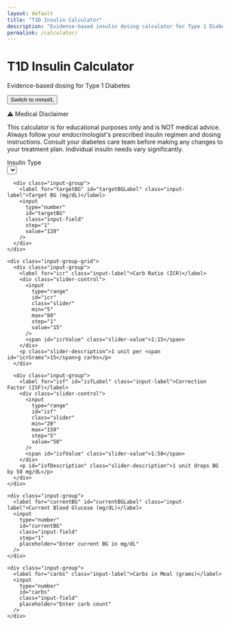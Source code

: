 ```yaml
---
layout: default
title: "T1D Insulin Calculator"
description: "Evidence-based insulin dosing calculator for Type 1 Diabetes. Calculate bolus doses using carb counting and correction factors with transparent, step-by-step calculations."
permalink: /calculator/
---
```


<link rel="stylesheet" href="{{ '/assets/css/calculator.css' | relative_url }}">

<div class="calculator-container">
  <div class="calculator-header">
    <div class="calculator-title-group">
      <h1 class="calculator-title">T1D Insulin Calculator</h1>
      <p class="calculator-subtitle">Evidence-based dosing for Type 1 Diabetes</p>
    </div>
    <button id="unitsToggle" class="units-toggle-btn">Switch to mmol/L</button>
  </div>

  <div class="medical-disclaimer">
    <p class="disclaimer-title">⚠️ Medical Disclaimer</p>
    <p class="disclaimer-text">
      This calculator is for educational purposes only and is NOT medical advice. Always follow your endocrinologist's prescribed insulin regimen and dosing instructions. Consult your diabetes care team before making any changes to your treatment plan. Individual insulin needs vary significantly.
    </p>
  </div>

  <div class="calculator-inputs">
    <div class="input-group-grid">
      <div class="input-group">
        <label for="insulinType" class="input-label">Insulin Type</label>
        <div class="select-wrapper">
          <select id="insulinType" class="select-field">
            <!-- Populated by JavaScript -->
          </select>
        </div>
      </div>

      <div class="input-group">
        <label for="targetBG" id="targetBGLabel" class="input-label">Target BG (mg/dL)</label>
        <input
          type="number"
          id="targetBG"
          class="input-field"
          step="1"
          value="120"
        />
      </div>
    </div>

    <div class="input-group-grid">
      <div class="input-group">
        <label for="icr" class="input-label">Carb Ratio (ICR)</label>
        <div class="slider-control">
          <input
            type="range"
            id="icr"
            class="slider"
            min="5"
            max="80"
            step="1"
            value="15"
          />
          <span id="icrValue" class="slider-value">1:15</span>
        </div>
        <p class="slider-description">1 unit per <span id="icrGrams">15</span>g carbs</p>
      </div>

      <div class="input-group">
        <label for="isf" id="isfLabel" class="input-label">Correction Factor (ISF)</label>
        <div class="slider-control">
          <input
            type="range"
            id="isf"
            class="slider"
            min="20"
            max="150"
            step="5"
            value="50"
          />
          <span id="isfValue" class="slider-value">1:50</span>
        </div>
        <p id="isfDescription" class="slider-description">1 unit drops BG by 50 mg/dL</p>
      </div>
    </div>

    <div class="input-group">
      <label for="currentBG" id="currentBGLabel" class="input-label">Current Blood Glucose (mg/dL)</label>
      <input
        type="number"
        id="currentBG"
        class="input-field"
        step="1"
        placeholder="Enter current BG in mg/dL"
      />
    </div>

    <div class="input-group">
      <label for="carbs" class="input-label">Carbs in Meal (grams)</label>
      <input
        type="number"
        id="carbs"
        class="input-field"
        placeholder="Enter carb count"
      />
    </div>
  </div>

  <!-- Results section (hidden by default) -->
  <div id="resultSection" style="display: none;">
    <div class="calculation-section">
      <h2 class="section-title">Step-by-Step Calculation</h2>

      <ul class="calculation-steps">
        <li id="step1" class="calculation-step"></li>
        <li id="step2" class="calculation-step"></li>
        <li id="step3" class="calculation-step"></li>
        <li id="step4" class="calculation-step"></li>
        <li id="step5" class="calculation-step"></li>
      </ul>

      <div class="rounding-rules">
        <strong>Rounding rules for half-unit dosing:</strong>
        <ul>
          <li>• 0.1-0.3 → Round down to whole unit</li>
          <li>• 0.4-0.6 → Round to nearest half unit (0.5)</li>
          <li>• 0.7-0.9 → Round up to whole unit</li>
        </ul>
      </div>
    </div>

    <div class="dose-recommendation">
      <h2 class="dose-title">Recommended Dose</h2>
      <div id="recommendedDose" class="dose-value">0.0 units</div>
      <p id="insulinTypeName" class="dose-insulin-type">Humalog (Lispro)</p>

      <div id="lowBGWarning" class="low-bg-warning" style="display: none;">
        <!-- Populated by JavaScript when BG is below target -->
      </div>
    </div>

    <div class="reminder-box">
      ⏰ <strong>Reminder:</strong> Check glucose monitor in 2 hours post-meal
    </div>
  </div>

  <!-- Placeholder (shown when no calculation) -->
  <div id="placeholderSection" class="calculator-placeholder">
    Enter current BG and carb count to calculate dose
  </div>

  <!-- Sources section -->
  <div class="sources-section">
    <button id="sourcesToggle" class="sources-toggle">
      ▶ Show Clinical Sources & Methodology
    </button>

    <div id="sourcesContent" class="sources-content">
      <div class="source-item">
        <strong>Carb Counting Method:</strong>
        <p>American Diabetes Association. <em>Standards of Care in Diabetes—2025</em>, Section 5 (Nutrition Therapy) & Section 9 (Type 1 Diabetes).</p>
        <a href="https://diabetesjournals.org/care/issue/48/Supplement_1" target="_blank" rel="noopener" class="source-link">
          Read ADA Standards 2025 →
        </a>
      </div>

      <div class="source-item">
        <strong>500 Rule for Insulin-to-Carb Ratio:</strong>
        <p>Walsh J, Roberts R. <em>Pumping Insulin: Everything You Need for Success on an Insulin Pump</em>. 6th ed. Torrey Pines Press; 2016. Formula: ICR = 500 ÷ Total Daily Dose.</p>
        <p>Validated in pediatrics: Hanas R, et al. "Bolus calculator settings in well-controlled prepubertal children." <em>J Diabetes Sci Technol</em>. 2017;11(3):632-639.</p>
        <a href="https://www.ncbi.nlm.nih.gov/pmc/articles/PMC5478012/" target="_blank" rel="noopener" class="source-link">
          Read Hanas et al. study →
        </a>
      </div>

      <div class="source-item">
        <strong>1800 Rule for Insulin Sensitivity Factor:</strong>
        <p>Walsh J, Roberts R, Bailey TS. "Guidelines for optimal bolus calculator settings in adults." <em>J Diabetes Sci Technol</em>. 2011;5(1):129-135. Formula: ISF = 1800 ÷ Total Daily Dose.</p>
        <p>Based on Davidson PC, et al. "Analysis of guidelines for basal-bolus insulin dosing." <em>Endocr Pract</em>. 2008;14(7):933-946.</p>
        <a href="https://www.ncbi.nlm.nih.gov/pmc/articles/PMC3192590/" target="_blank" rel="noopener" class="source-link">
          Read Walsh et al. guidelines →
        </a>
      </div>

      <div class="source-item">
        <strong>Correction Dose Formula:</strong>
        <p>Correction = (Current BG - Target BG) ÷ ISF. Standard algorithm used in insulin pump bolus calculators.</p>
      </div>

      <div class="source-item">
        <strong>Pediatric Considerations:</strong>
        <p>DiMeglio LA, et al. "ISPAD Clinical Practice Consensus Guidelines 2018: Glycemic control targets." <em>Pediatr Diabetes</em>. 2018;19(Suppl 27):105-114.</p>
        <p style="color: #78350f;">Note: Young children often need more insulin per carb than the 500 Rule suggests, especially at breakfast.</p>
        <a href="https://pubmed.ncbi.nlm.nih.gov/30039513/" target="_blank" rel="noopener" class="source-link">
          Read ISPAD Guidelines →
        </a>
      </div>

      <div class="source-important">
        <p>
          ⚠️ <strong>Important:</strong> These calculations provide starting points only. Work with your endocrinologist to adjust ICR and ISF based on actual blood glucose patterns. Values change during honeymoon phase and throughout life with T1D.
        </p>
      </div>
    </div>
  </div>
</div>

<script src="{{ '/assets/js/calculator.js' | relative_url }}"></script>
